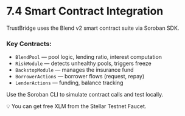 # 7.4 Smart Contract Integration

TrustBridge uses the Blend v2 smart contract suite via Soroban SDK.

### Key Contracts:
- `BlendPool` — pool logic, lending ratio, interest computation
- `RiskModule` — detects unhealthy pools, triggers freeze
- `BackstopModule` — manages the insurance fund
- `BorrowerActions` — borrower flows (request, repay)
- `LenderActions` — funding, balance tracking

Use the Soroban CLI to simulate contract calls and test locally.

💡 You can get free XLM from the Stellar Testnet Faucet.